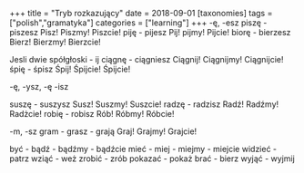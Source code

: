 +++
title = "Tryb rozkazujący"
date = 2018-09-01
[taxonomies]
tags = ["polish","gramatyka"]
categories = ["learning"]
+++
-ę, -esz
piszę - piszesz Pisz! Piszmy! Piszcie!
piję - pijesz Pij! pijmy! Pijcie!
biorę - bierzesz Bierz! Bierzmy! Bierzcie!

Jesli dwie spółgłoski - ij
ciągnę - ciągniesz Ciągnij! Ciągnijmy! Ciągnijcie!
śpię - śpisz Śpij! Śpijcie! Śpijcie!

-ę, -ysz, -ę -isz

suszę - suszysz Susz! Suszmy! Suszcie!
radzę - radzisz Radź! Radźmy! Radżcie!
robię - robisz Rób! Róbmy! Róbcie!

-m, -sz
gram - grasz - grają Graj! Grajmy! Grajcie!

być - bądź - bądźmy - bądźcie
mieć - miej - miejmy - miejcie
widzieć - patrz
wziąć - weż
zrobić - zrób
pokazać - pokaż
brać - bierz
wyjąć - wyjmij